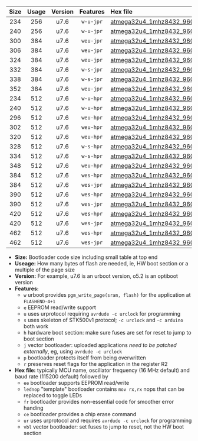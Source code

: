 |Size|Usage|Version|Features|Hex file|
|:-:|:-:|:-:|:-:|:--|
|234|256|u7.6|`w-u-jpr`|[atmega32u4_1mhz8432_9600bps_ur_vbl.hex](https://raw.githubusercontent.com/stefanrueger/urboot/main/atmega32u4_1mhz8432_9600bps_ur_vbl.hex)|
|240|256|u7.6|`w-u-jpr`|[atmega32u4_1mhz8432_9600bps_lednop_ur_vbl.hex](https://raw.githubusercontent.com/stefanrueger/urboot/main/atmega32u4_1mhz8432_9600bps_lednop_ur_vbl.hex)|
|300|384|u7.6|`weu-jpr`|[atmega32u4_1mhz8432_9600bps_ee_ur_vbl.hex](https://raw.githubusercontent.com/stefanrueger/urboot/main/atmega32u4_1mhz8432_9600bps_ee_ur_vbl.hex)|
|306|384|u7.6|`weu-jpr`|[atmega32u4_1mhz8432_9600bps_ee_lednop_ur_vbl.hex](https://raw.githubusercontent.com/stefanrueger/urboot/main/atmega32u4_1mhz8432_9600bps_ee_lednop_ur_vbl.hex)|
|324|384|u7.6|`weu-jpr`|[atmega32u4_1mhz8432_9600bps_ee_lednop_fr_ur_vbl.hex](https://raw.githubusercontent.com/stefanrueger/urboot/main/atmega32u4_1mhz8432_9600bps_ee_lednop_fr_ur_vbl.hex)|
|332|384|u7.6|`w-s-jpr`|[atmega32u4_1mhz8432_9600bps_vbl.hex](https://raw.githubusercontent.com/stefanrueger/urboot/main/atmega32u4_1mhz8432_9600bps_vbl.hex)|
|338|384|u7.6|`w-s-jpr`|[atmega32u4_1mhz8432_9600bps_lednop_vbl.hex](https://raw.githubusercontent.com/stefanrueger/urboot/main/atmega32u4_1mhz8432_9600bps_lednop_vbl.hex)|
|352|384|u7.6|`weu-jpr`|[atmega32u4_1mhz8432_9600bps_ee_lednop_fr_ce_ur_vbl.hex](https://raw.githubusercontent.com/stefanrueger/urboot/main/atmega32u4_1mhz8432_9600bps_ee_lednop_fr_ce_ur_vbl.hex)|
|234|512|u7.6|`w-u-hpr`|[atmega32u4_1mhz8432_9600bps_ur.hex](https://raw.githubusercontent.com/stefanrueger/urboot/main/atmega32u4_1mhz8432_9600bps_ur.hex)|
|240|512|u7.6|`w-u-hpr`|[atmega32u4_1mhz8432_9600bps_lednop_ur.hex](https://raw.githubusercontent.com/stefanrueger/urboot/main/atmega32u4_1mhz8432_9600bps_lednop_ur.hex)|
|296|512|u7.6|`weu-hpr`|[atmega32u4_1mhz8432_9600bps_ee_ur.hex](https://raw.githubusercontent.com/stefanrueger/urboot/main/atmega32u4_1mhz8432_9600bps_ee_ur.hex)|
|302|512|u7.6|`weu-hpr`|[atmega32u4_1mhz8432_9600bps_ee_lednop_ur.hex](https://raw.githubusercontent.com/stefanrueger/urboot/main/atmega32u4_1mhz8432_9600bps_ee_lednop_ur.hex)|
|320|512|u7.6|`weu-hpr`|[atmega32u4_1mhz8432_9600bps_ee_lednop_fr_ur.hex](https://raw.githubusercontent.com/stefanrueger/urboot/main/atmega32u4_1mhz8432_9600bps_ee_lednop_fr_ur.hex)|
|328|512|u7.6|`w-s-hpr`|[atmega32u4_1mhz8432_9600bps.hex](https://raw.githubusercontent.com/stefanrueger/urboot/main/atmega32u4_1mhz8432_9600bps.hex)|
|334|512|u7.6|`w-s-hpr`|[atmega32u4_1mhz8432_9600bps_lednop.hex](https://raw.githubusercontent.com/stefanrueger/urboot/main/atmega32u4_1mhz8432_9600bps_lednop.hex)|
|348|512|u7.6|`weu-hpr`|[atmega32u4_1mhz8432_9600bps_ee_lednop_fr_ce_ur.hex](https://raw.githubusercontent.com/stefanrueger/urboot/main/atmega32u4_1mhz8432_9600bps_ee_lednop_fr_ce_ur.hex)|
|384|512|u7.6|`wes-hpr`|[atmega32u4_1mhz8432_9600bps_ee.hex](https://raw.githubusercontent.com/stefanrueger/urboot/main/atmega32u4_1mhz8432_9600bps_ee.hex)|
|384|512|u7.6|`wes-jpr`|[atmega32u4_1mhz8432_9600bps_ee_vbl.hex](https://raw.githubusercontent.com/stefanrueger/urboot/main/atmega32u4_1mhz8432_9600bps_ee_vbl.hex)|
|390|512|u7.6|`wes-hpr`|[atmega32u4_1mhz8432_9600bps_ee_lednop.hex](https://raw.githubusercontent.com/stefanrueger/urboot/main/atmega32u4_1mhz8432_9600bps_ee_lednop.hex)|
|390|512|u7.6|`wes-jpr`|[atmega32u4_1mhz8432_9600bps_ee_lednop_vbl.hex](https://raw.githubusercontent.com/stefanrueger/urboot/main/atmega32u4_1mhz8432_9600bps_ee_lednop_vbl.hex)|
|420|512|u7.6|`wes-hpr`|[atmega32u4_1mhz8432_9600bps_ee_lednop_fr.hex](https://raw.githubusercontent.com/stefanrueger/urboot/main/atmega32u4_1mhz8432_9600bps_ee_lednop_fr.hex)|
|420|512|u7.6|`wes-jpr`|[atmega32u4_1mhz8432_9600bps_ee_lednop_fr_vbl.hex](https://raw.githubusercontent.com/stefanrueger/urboot/main/atmega32u4_1mhz8432_9600bps_ee_lednop_fr_vbl.hex)|
|462|512|u7.6|`wes-hpr`|[atmega32u4_1mhz8432_9600bps_ee_lednop_fr_ce.hex](https://raw.githubusercontent.com/stefanrueger/urboot/main/atmega32u4_1mhz8432_9600bps_ee_lednop_fr_ce.hex)|
|462|512|u7.6|`wes-jpr`|[atmega32u4_1mhz8432_9600bps_ee_lednop_fr_ce_vbl.hex](https://raw.githubusercontent.com/stefanrueger/urboot/main/atmega32u4_1mhz8432_9600bps_ee_lednop_fr_ce_vbl.hex)|

- **Size:** Bootloader code size including small table at top end
- **Useage:** How many bytes of flash are needed, ie, HW boot section or a multiple of the page size
- **Version:** For example, u7.6 is an urboot version, o5.2 is an optiboot version
- **Features:**
  + `w` urboot provides `pgm_write_page(sram, flash)` for the application at `FLASHEND-4+1`
  + `e` EEPROM read/write support
  + `u` uses urprotocol requiring `avrdude -c urclock` for programming
  + `s` uses skeleton of STK500v1 protocol; `-c urclock` and `-c arduino` both work
  + `h` hardware boot section: make sure fuses are set for reset to jump to boot section
  + `j` vector bootloader: uploaded applications *need to be patched externally*, eg, using `avrdude -c urclock`
  + `p` bootloader protects itself from being overwritten
  + `r` preserves reset flags for the application in the register R2
- **Hex file:** typically MCU name, oscillator frequency (16 MHz default) and baud rate (115200 default) followed by
  + `ee` bootloader supports EEPROM read/write
  + `lednop` "template" bootloader contains `mov rx,rx` nops that can be replaced to toggle LEDs
  + `fr` bootloader provides non-essential code for smoother error handing
  + `ce` bootloader provides a chip erase command
  + `ur` uses urprotocol and requires `avrdude -c urclock` for programming
  + `vbl` vector bootloader: set fuses to jump to reset, not the HW boot section
